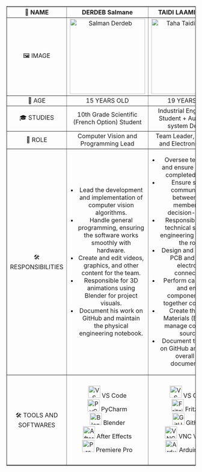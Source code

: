 <table border="1" style="width: 100%; border-collapse: collapse;">
    <thead>
        <tr>
            <th style="text-align: center; vertical-align: middle; width: 25%;">👤 NAME</th>
            <th style="text-align: center; vertical-align: middle; width: 25%;">DERDEB Salmane</th>
            <th style="text-align: center; vertical-align: middle; width: 25%;">TAIDI LAAMIRI TAHA</th>
            <th style="text-align: center; vertical-align: middle; width: 25%;">TAIDI LAAMIRI MORTADA</th>
        </tr>
    </thead>
    <tbody>
        <tr>
            <td style="text-align: center; vertical-align: middle;">🖼️ IMAGE</td>
            <td style="text-align: center; vertical-align: middle;"><img src="https://github.com/user-attachments/assets/70c6ed95-7fce-4ee0-840e-6f5b5265e15e" width="200" alt="Salman Derdeb"></td>
            <td style="text-align: center; vertical-align: middle;"><img src="https://github.com/user-attachments/assets/23f7989c-80eb-4c4a-bd4e-48854502ae04" width="200" alt="Taha Taidi Laamiri"></td>
            <td style="text-align: center; vertical-align: middle;"><img src="https://github.com/user-attachments/assets/5c9d1a28-243c-4c6f-8052-82998c2a2ced" width="200" alt="Mortada Taidi Laamiri"></td>
        </tr>
        <tr>
            <td style="text-align: center; vertical-align: middle;">🔢 AGE</td>
            <td style="text-align: center; vertical-align: middle;">15 YEARS OLD</td>
            <td style="text-align: center; vertical-align: middle;">19 YEARS OLD</td>
            <td style="text-align: center; vertical-align: middle;">16 YEARS OLD</td>
        </tr>
        <tr>
            <td style="text-align: center; vertical-align: middle;">🎓 STUDIES</td>
            <td style="text-align: center; vertical-align: middle;">10th Grade Scientific (French Option) Student</td>
            <td style="text-align: center; vertical-align: middle;">Industrial Engineering Student + Automated system Degree</td>
            <td style="text-align: center; vertical-align: middle;">11th Grade Physics and Math (French Option) Student</td>
        </tr>
        <tr>
            <td style="text-align: center; vertical-align: middle;">🎯 ROLE</td>
            <td style="text-align: center; vertical-align: middle;">Computer Vision and Programming Lead</td>
            <td style="text-align: center; vertical-align: middle;">Team Leader, Electrical and Electronics Lead</td>
            <td style="text-align: center; vertical-align: middle;">Fabrication and Conception Lead</td>
        </tr>
        <tr>
            <td style="text-align: center; vertical-align: middle;">🛠️ RESPONSIBILITIES</td>
            <td style="text-align: center; vertical-align: middle;">
                <ul style="list-style-type: disc; padding-left: 20px;">
                    <li>Lead the development and implementation of computer vision algorithms.</li>
                    <li>Handle general programming, ensuring the software works smoothly with hardware.</li>
                    <li>Create and edit videos, graphics, and other content for the team.</li>
                    <li>Responsible for 3D animations using Blender for project visuals.</li>
                    <li>Document his work on GitHub and maintain the physical engineering notebook.</li>
                </ul>
            </td>
            <td style="text-align: center; vertical-align: middle;">
                <ul style="list-style-type: disc; padding-left: 20px;">
                    <li>Oversee team tasks and ensure all work is completed on time.</li>
                    <li>Ensure smooth communication between team members and decision-makers.</li>
                    <li>Responsible for the technical study and engineering aspects of the robot.</li>
                    <li>Design and create the PCB and handle electronics connections.</li>
                    <li>Perform calculations and ensure components work together compatibly.</li>
                    <li>Create the Bill of Materials (BOM) and manage component sourcing.</li>
                    <li>Document the project on GitHub and manage overall team documentation.</li>
                </ul>
            </td>
            <td style="text-align: center; vertical-align: middle;">
                <ul style="list-style-type: disc; padding-left: 20px;">
                    <li>Take precise measurements for each part of the robot.</li>
                    <li>Design the robot from scratch and 3D print components.</li>
                    <li>Lead the assembly of the robot and handle all mechanical components.</li>
                    <li>Conduct testing, make improvements, and iterate on new versions of the design.</li>
                    <li>Document his part of the project on GitHub.</li>
                </ul>
            </td>
        </tr>
       <tr>
            <td style="text-align: center; vertical-align: middle;">🛠️ TOOLS AND SOFTWARES</td>
            <td style="text-align: center; vertical-align: middle;">
                <ul style="list-style-type: none; padding-left: 0;">
                    <li><img src="https://img.icons8.com/color/48/000000/visual-studio-code-2019.png" width="32" alt="VS Code"> VS Code</li>
                    <li><img src="https://img.icons8.com/color/48/000000/pycharm.png" width="32" alt="PyCharm"> PyCharm</li>
                    <li><img src="https://img.icons8.com/color/48/000000/blender-3d.png" width="32" alt="Blender"> Blender</li>
                    <li><img src="https://img.icons8.com/color/48/000000/adobe-after-effects.png" width="32" alt="After Effects"> After Effects</li>
                    <li><img src="https://img.icons8.com/color/48/000000/adobe-premiere-pro.png" width="32" alt="Premiere Pro"> Premiere Pro</li>                    
                </ul>
            </td>
            <td style="text-align: center; vertical-align: middle;">
                <ul style="list-style-type: none; padding-left: 0;">
                    <li><img src="https://img.icons8.com/fluency/48/000000/visual-studio-code-2019.png" width="32" alt="VS Code"> VS Code</li>
                    <li><img src="https://img.icons8.com/fluency/48/000000/circuit.png" width="32" alt="Fritzing"> Fritzing</li>
                    <li><img src="https://img.icons8.com/fluency/48/000000/github.png" width="32" alt="GitHub"> GitHub</li>
                    <li><img src="https://img.icons8.com/fluency/48/000000/network.png" width="32" alt="VNC Viewer"> VNC Viewer</li>
                    <li><img src="https://img.icons8.com/color/48/000000/arduino.png" width="32" alt="Arduino IDE"> Arduino IDE</li>
                </ul>
            </td>
            <td style="text-align: center; vertical-align: middle;">
                <ul style="list-style-type: none; padding-left: 0; display: flex; flex-direction: column; gap: 10px;">
                    <li style="display: flex; align-items: center;">
                        <img src="https://cdn.jsdelivr.net/gh/devicons/devicon/icons/blender/blender-original.svg" width="32" alt="Blender Logo">
                        <span style="margin-left: 8px;">Blender</span>
                    </li>
                    <li style="display: flex; align-items: center;">
                        <img src="https://img.icons8.com/fluency/48/000000/github.png" width="32" alt="GitHub Logo">
                        <span style="margin-left: 8px;">GitHub</span>
                    </li>
                    <li style="display: flex; align-items: center;">
                        <img src="https://github.com/user-attachments/assets/9622f29f-0532-4cea-8713-8ae77dbe80ec" width="32" alt="Creality Print Logo">
                        <span style="margin-left: 8px;">CrealityPrint</span>
                    </li>
                    <li style="display: flex; align-items: center;">
                        <img src="https://github.com/user-attachments/assets/899d33c8-cb89-4db9-bf12-0dd8760016fd" width="32" alt="Onshape Logo">
                        <span style="margin-left: 8px;">Onshape</span>
                    </li>
                    <li style="display: flex; align-items: center;">
                        <img src="https://img.icons8.com/color/48/000000/xmind.png" width="32" alt="XMind Logo">
                        <span style="margin-left: 8px;">XMind</span>
                    </li>
                </ul>
            </td>
        </tr>
